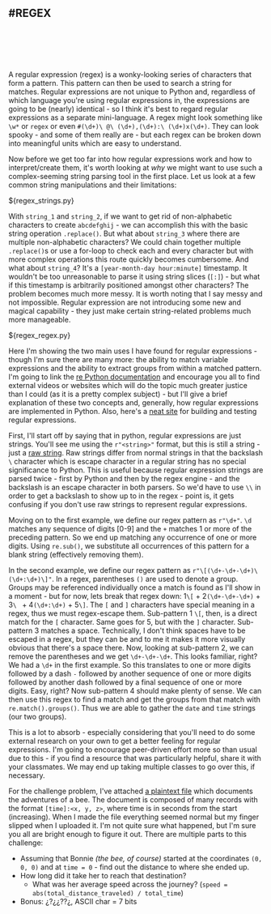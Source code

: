 #REGEX
---
<br>
<br>
<br>
<br>

A regular expression (regex) is a wonky-looking series of characters that form a pattern. This pattern can then be used to search a string for matches. Regular expressions are not unique to Python and, regardless of which language you're using regular expressions in, the expressions are going to be (nearly) identical - so I think it's best to regard regular expressions as a separate mini-language. A regex might look something like `\w*` or `regex` or even `#(\d+)\ @\ (\d+),(\d+):\ (\d+)x(\d+)`. They can look spooky - and some of them really are - but each regex can be broken down into meaningful units which are easy to understand.

Now before we get too far into how regular expressions work and how to interpret/create them, it's worth looking at *why* we might want to use such a complex-seeming string parsing tool in the first place. Let us look at a few common string manipulations and their limitations:

${regex_strings.py}

With `string_1` and `string_2`, if we want to get rid of non-alphabetic characters to create `abcdefghij` - we can accomplish this with the basic string operation `.replace()`. But what about `string_3` where there are multiple non-alphabetic characters? We could chain together multiple `.replace()`s or use a for-loop to check each and every character but with more complex operations this route quickly becomes cumbersome. And what about `string_4`? It's a `[year-month-day hour:minute]` timestamp. It wouldn't be too unreasonable to parse it using string slices (`[:]`) - but what if this timestamp is arbitrarily positioned amongst other characters? The problem becomes much more messy. It is worth noting that I say messy and not impossible. Regular expression are not introducing some new and magical capability - they just make certain string-related problems much more manageable.

${regex_regex.py}

Here I'm showing the two main uses I have found for regular expressions - though I'm sure there are many more: the ability to match variable expressions and the ability to extract groups from within a matched pattern. I'm going to link the [re Python documentation](https://docs.python.org/3/library/re.html) and encourage you all to find external videos or websites which will do the topic much greater justice than I could (as it is a pretty complex subject) - but I'll give a brief explanation of these two concepts and, generally, how regular expressions are implemented in Python. Also, here's a [neat site](https://regex101.com/) for building and testing regular expressions.

First, I'll start off by saying that in python, regular expressions are just strings. You'll see me using the `r"<string>"` format, but this is still a string - just a [raw string](https://docs.python.org/3.7/reference/lexical_analysis.html#string-and-bytes-literals). Raw strings differ from normal strings in that the backslash `\` character which is escape character in a regular string has no special significance to Python. This is useful because regular expression strings are parsed twice - first by Python and then by the regex engine - and the backslash is an escape character in both parsers. So we'd have to use `\\` in order to get a backslash to show up to in the regex - point is, it gets confusing if you don't use raw strings to represent regular expressions.

Moving on to the first example, we define our regex pattern as `r"\d+"`. `\d` matches any sequence of digits [0-9] and the `+` matches 1 or more of the preceding pattern. So we end up matching any occurrence of one or more digits. Using `re.sub()`, we substitute all occurrences of this pattern for a blank string (effectively removing them).

In the second example, we define our regex pattern as `r"\[(\d+-\d+-\d+)\ (\d+:\d+)\]"`. In a regex, parentheses `()` are used to denote a group. Groups may be referenced individually once a match is found as I'll show in a moment - but for now, lets break that regex down: 1`\[` + 2`(\d+-\d+-\d+)` + 3`\ ` + 4`(\d+:\d+)` + 5`\]`. The `[` and `]` characters have special meaning in a regex, thus we must regex-escape them. Sub-pattern 1 `\[`, then, is a direct match for the `[` character. Same goes for 5, but with the `]` character. Sub-pattern 3 matches a space. Technically, I don't think spaces have to be escaped in a regex, but they can be and to me it makes it more visually obvious that there's a space there. Now, looking at sub-pattern 2, we can remove the parentheses and we get `\d+-\d+-\d+`. This looks familiar, right? We had a `\d+` in the first example. So this translates to one or more digits followed by a dash `-` followed by another sequence of one or more digits followed by another dash followed by a final sequence of one or more digits. Easy, right? Now sub-pattern 4 should make plenty of sense. We can then use this regex to find a match and get the groups from that match with `re.match().groups()`. Thus we are able to gather the `date` and `time` strings (our two groups).

This is a lot to absorb - especially considering that you'll need to do some external research on your own to get a better feeling for regular expressions. I'm going to encourage peer-driven effort more so than usual due to this - if you find a resource that was particularly helpful, share it with your classmates. We may end up taking multiple classes to go over this, if necessary.

For the challenge problem, I've attached <a href="./assets/bonnie.txt" download>a plaintext file</a> which documents the adventures of a bee. The document is composed of many records with the format `[time]:<x, y, z>`, where time is in seconds from the start (increasing). When I made the file everything seemed normal but my finger slipped when I uploaded it. I'm not quite sure what happened, but I'm sure you all are bright enough to figure it out. There are multiple parts to this challenge:

- Assuming that Bonnie *(the bee, of course)* started at the coordinates `(0, 0, 0)` and at `time = 0` - find out the distance to where she ended up.
- How long did it take her to reach that destination?  
	- What was her average speed across the journey? (`speed = abs(total_distance_traveled) / total_time`)
- Bonus: ¿?¿¿??¿,   ASCII char = 7 bits


<div class='footer'></div>